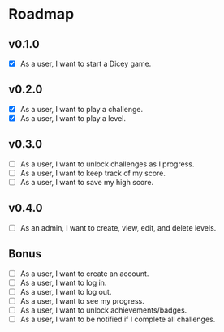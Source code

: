 # Roadmap

## v0.1.0

- [x] As a user, I want to start a Dicey game.

## v0.2.0

- [x] As a user, I want to play a challenge.
- [x] As a user, I want to play a level.

## v0.3.0

- [ ] As a user, I want to unlock challenges as I progress.
- [ ] As a user, I want to keep track of my score.
- [ ] As a user, I want to save my high score.

## v0.4.0

- [ ] As an admin, I want to create, view, edit, and delete levels.

## Bonus

- [ ] As a user, I want to create an account.
- [ ] As a user, I want to log in.
- [ ] As a user, I want to log out.
- [ ] As a user, I want to see my progress.
- [ ] As a user, I want to unlock achievements/badges.
- [ ] As a user, I want to be notified if I complete all challenges.
